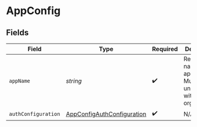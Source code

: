 # AppConfig


## Fields

| Field                                                                           | Type                                                                            | Required                                                                        | Description                                                                     | Example                                                                         |
| ------------------------------------------------------------------------------- | ------------------------------------------------------------------------------- | ------------------------------------------------------------------------------- | ------------------------------------------------------------------------------- | ------------------------------------------------------------------------------- |
| `appName`                                                                       | *string*                                                                        | :heavy_check_mark:                                                              | Readable name for an application. Must be unique within an organization.        | minecraft                                                                       |
| `authConfiguration`                                                             | [AppConfigAuthConfiguration](../../models/shared/appconfigauthconfiguration.md) | :heavy_check_mark:                                                              | N/A                                                                             |                                                                                 |